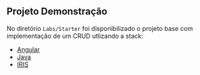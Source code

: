 ## Projeto Demonstração
No diretório `Labs/Starter` foi disponibilizado o projeto base com implementação de um CRUD utlizando a stack:
- [Angular](../Labs/Starter/Frontend-Angular/README.md)
- [Java](../Labs/Starter/Backend-Java/README.md)
- [IRIS](../Labs/Starter/InterSystems-IRIS/README.md)